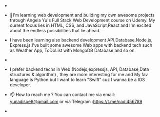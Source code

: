 - 
- 🌱I'm  learning web development and building my own awesome projects through Angela Yu's Full Stack Web Development course on Udemy.
   My current focus lies in HTML, CSS, and JavaScript,React and I'm excited about the endless possibilities that lie ahead.
  
-  I have been learning also backend development API,Database,Node.js, Express.js.I've built some awesome Web apps with backend tech such as Weather App, ToDoList with MongoDB Database and so on.
-
- I prefer backend techs in Web (Nodejs,expressjs, API, Database,Data structures & algorithm) , they are more interesting for me and My fav language is Python but I want to learn "Swift" cuz I wanna be a IOS developer.
- 📫 How to reach me ? You can contact me via email: yunadisoe8@gmail.com or via Telegram  :https://t.me/nadi456789
- 

<!---
nadi4567/nadi4567 is a ✨ special ✨ repository because its `README.md` (this file) appears on your GitHub profile.
You can click the Preview link to take a look at your changes.
--->
